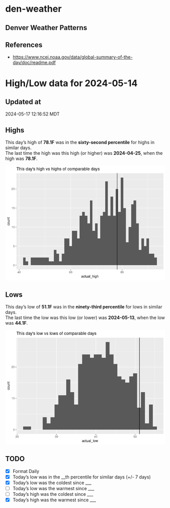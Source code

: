 # den-weather


## Denver Weather Patterns

## References

- <https://www.ncei.noaa.gov/data/global-summary-of-the-day/doc/readme.pdf>

# High/Low data for 2024-05-14

## Updated at

2024-05-17 12:16:52 MDT

## Highs

This day’s high of **78.1F** was in the **sixty-second percentile** for
highs in similar days.  
The last time the high was this high (or higher) was **2024-04-25**,
when the high was **78.1F**.

![](readme_files/figure-commonmark/unnamed-chunk-4-1.png)

## Lows

This day’s low of **51.1F** was in the **ninety-third percentile** for
lows in similar days.  
The last time the low was this low (or lower) was **2024-05-13**, when
the low was **44.1F**.

![](readme_files/figure-commonmark/unnamed-chunk-6-1.png)

## TODO

- [x] Format Daily
- [x] Today’s low was in the \_\_th percentile for similar days (+/- 7
  days)
- [x] Today’s low was the coldest since \_\_\_
- [ ] Today’s low was the warmest since \_\_\_
- [ ] Today’s high was the coldest since \_\_\_
- [x] Today’s high was the warmest since \_\_\_
